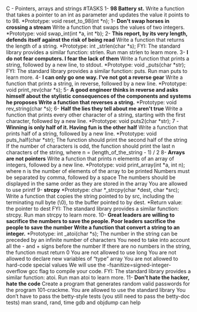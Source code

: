 C - Pointers, arrays and strings
#TASKS
 1- __98 Battery st.__
Write a function that takes a pointer to an int as parameter and updates the value it points to to 98.
	*Prototype: void reset_to_98(int *n);
 1- __Don't swap horses in crossing a stream__
Write a function that swaps the values of two integers.
	*Prototype: void swap_int(int *a, int *b);
 2- __This report, by its very length, defends itself against the risk of being read__
Write a function that returns the length of a string.
	*Prototype: int _strlen(char *s); FYI: The standard library provides a similar function: strlen. Run man strlen to learn more.
 3- __I do not fear computers. I fear the lack of them__
Write a function that prints a string, followed by a new line, to stdout.
	*Prototype: void _puts(char *str); FYI: The standard library provides a similar function: puts. Run man puts to learn more.
 4- __I can only go one way. I've not got a reverse gear__
Write a function that prints a string, in reverse, followed by a new line.
	*Prototype: void print_rev(char *s);
 5- __A good engineer thinks in reverse and asks himself about the stylistic consequences of the components and systems he proposes
Write a function that reverses a string.__
	*Prototype: void rev_string(char *s);
 6- __Half the lies they tell about me aren't true__
Write a function that prints every other character of a string, starting with the first character, followed by a new line.
	*Prototype: void puts2(char *str);
 7 - __Winning is only half of it. Having fun is the other half__
Write a function that prints half of a string, followed by a new line.
	*Prototype: void puts_half(char *str); The function should print the second half of the string If the number of characters is odd, the function should print the last n characters of the string, where n = (length_of_the_string - 1) / 2
 8- __Arrays are not pointers__
Write a function that prints n elements of an array of integers, followed by a new line.
	*Prototype: void print_array(int *a, int n); where n is the number of elements of the array to be printed Numbers must be separated by comma, followed by a space The numbers should be displayed in the same order as they are stored in the array You are allowed to use printf
 9- __strcpy__
	*Prototype: char *_strcpy(char *dest, char *src); Write a function that copies the string pointed to by src, including the terminating null byte (\0), to the buffer pointed to by dest.
	*Return value: the pointer to dest FYI: The standard library provides a similar function: strcpy. Run man strcpy to learn more.
 10- __Great leaders are willing to sacrifice the numbers to save the people. Poor leaders sacrifice the people to save the number Write a function that convert a string to an integer.__
	*Prototype: int _atoi(char *s); The number in the string can be preceded by an infinite number of characters You need to take into account all the - and + signs before the number If there are no numbers in the string, the function must return 0 You are not allowed to use long You are not allowed to declare new variables of “type” array You are not allowed to hard-code special values We will use the -fsanitize=signed-integer-overflow gcc flag to compile your code. FYI: The standard library provides a similar function: atoi. Run man atoi to learn more.
 11- __Don't hate the hacker, hate the code__
Create a program that generates random valid passwords for the program 101-crackme.
You are allowed to use the standard library You don’t have to pass the betty-style tests (you still need to pass the betty-doc tests) man srand, rand, time gdb and objdump can help

